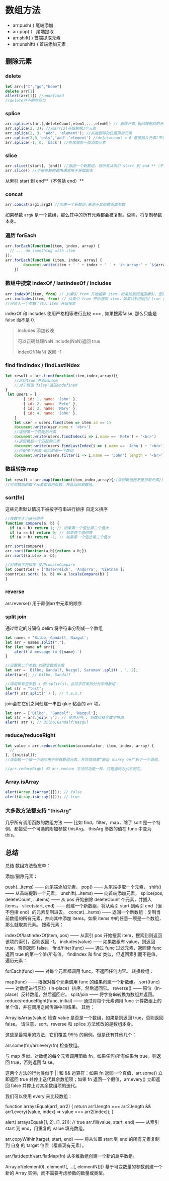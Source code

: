 <!--
 * @Author: yuetingpei yuetingpei888@gmail.com
 * @Date: 2023-08-26 14:13:03
 * @LastEditors: yuetingpei yuetingpei888@gmail.com
 * @LastEditTime: 2023-08-28 16:30:13
 * @FilePath: \WebPages\README\数组方法.md
 * @Description: 
 * Copyright (c) 2023 by yuetingpei888@gmail.com, All Rights Reserved. 
-->
# 数组方法

- arr.push( ) 尾端添加
- arr.pop( ） 尾端提取
- arr.shift( ) 首端提取元素
- arr.unshift( ) 首端添加元素

## 删除元素

### delete

```javascript
let arr=["I","go","home"]
delete arr[1]
allert(arr[1]) //undefined
//delete并不删除空位
```

### splice

```javascript
arr.splice(start[,deleteCount,elem1,...,elemN]) // 删除元素,返回被删除的元素所组成的数组。
arr.splice(2, 3); //从arr[2]开始删除3个元素
arr.splice(2, 3, 'add', 'element'); //从被删除的位置添加元素
arr.splice(2,0,'only','add','element') //deletecount = 0 直接插入元素(不设置默认为0)
arr.splice(-1, 0, 'back') //在尾端前一位添加元素
```

### slice

```javascript
arr.slice([start], [end]) //返回一个新数组，将所有从索引 start 到 end **（不包括 end）**的数组项复制到一个新的数组。start 和 end 都可以是负数，在这种情况下，从末尾计算索引。
arr.slice() //不带参数的调用通常用于获取副本
```

从索引 start 到 end**（不包括 end）**

### concat

```javascript
arr.concat(arg1,arg2) //创建一个新数组,来源于其他数组或参数
```

如果参数 `argN` 是一个数组，那么其中的所有元素都会被复制。否则，将复制参数本身。

### 遍历 forEach

```javascript
arr.forEach(function(item, index, array) {
  // ... do something with item
});
arr.forEach(function (item, index, array) {
        document.write(item + ' ' + index + ' ' + 'in array:' + `${array}` + '<br>')
    })
```

### 数组中搜索 indexOf / lastIndexOf / includes

```javascript
arr.indexOf(item, from) // 从索引 from 开始搜索 item，如果找到则返回索引，否则返回 -1。
arr.includes(item, from) // 从索引 from 开始搜索 item，如果找到则返回 true（译注：如果没找到，则返回 false）。
//只传入一个参数：传入 item 开始搜索
```

indexOf 和 includes 使用严格相等进行比较 ===  , 如果搜索false, 那么只能是false 而不是 0.

> includes   添加较晚
>
> 可以正确处理NaN  include(NaN)返回 true
>
> indexOf(NaN) 返回 -1

### find findIndex / findLastINdex

```javascript
let result = arr.find(function(item,index,array)){
    //返回true 并返回item
    //对于假值 falsy 返回undefined
}
 let users = [
        { id: 1, name: 'John' },
        { id: 2, name: 'Pete' },
        { id: 3, name: 'Mary' },
        { id: 4, name: 'John' },
    ]
    let user = users.find(item => item.id == 1)
    document.write(user.name + '<br>')
    //返回第一个匹配的元素
    document.write(users.findIndex(i => i.name == 'Pete') + '<br>')
    //返回最后一个匹配的元素
    document.write(users.findLastIndex(i => i.name == 'John') + '<br>')
    //匹配多个元素,返回的是一个数组
    document.write(users.filter(i => i.name == 'John').length + '<br>')
```

### 数组转换 map

```javascript
let result = arr.map(function(item,index,array){//返回新值而不是当前元素})
//它对数组的每个元素都调用函数，并返回结果数组。
```

### sort(fn)

这些元素默认情况下被按字符串进行排序
自定义排序

```javascript
//按数字大小进行排序
function compare(a, b) {
  if (a > b) return 1; // 如果第一个值比第二个值大
  if (a == b) return 0; // 如果两个值相等
  if (a < b) return -1; // 如果第一个值比第二个值小

arr.sort(compare)
arr.sort(function(a,b){return a-b;})
arr.sort((a,b)=> a -b);

//对德语字符排序 使用localeCompare
let countries = ['Österreich', 'Andorra', 'Vietnam'];
countries.sort( (a, b) => a.localeCompare(b) )
}
```

### reverse

arr.reverse() 用于颠倒arr中元素的顺序

### split join

通过给定的分隔符 delim 将字符串分割成一个数组

```javascript
let names = 'Bilbo, Gandalf, Nazgul';
let arr = names.split(",");
for (let name of arr){
    alert(`A message to ${name}.`)
}

//设置第二个参数,以限定数组长度
let arr = 'Bilbo, Gandalf, Nazgul, Saruman'.split(', ', 2);
alert(arr); // Bilbo, Gandalf

//调用带有空参数 s 的 split(s)，会将字符串拆分为字母数组：
let str = "test";
alert( str.split('') ); // t,e,s,t
```

join会在它们之间创建一串由 glue 粘合的 arr 项。

```javascript
let arr = ['Bilbo', 'Gandalf', 'Nazgul'];
let str = arr.join(';'); // 使用分号 ; 将数组粘合成字符串
alert( str ); // Bilbo;Gandalf;Nazgul
```

### reduce/reduceRight

```javascript
let value = arr.reduce(function(accumulator, item, index, array) {
  // ...
}, [initial]);
//该函数一个接一个地应用于所有数组元素，并将其结果“搬运（carry on）”到下一个调用。

//arr.reduceRight 和 arr.reduce 方法的功能一样，只是遍历为从右到左。
```

### Array.isArray

```javaScript
alert(Array.isArray({})); // false
alert(Array.isArray([])); // true
```

### 大多数方法都支持 “thisArg”

几乎所有调用函数的数组方法 —— 比如 find，filter，map，除了 sort 是一个特例，都接受一个可选的附加参数 thisArg。
thisArg 参数的值在 func 中变为 this。

## 总结

总结
数组方法备忘单：

添加/删除元素：

push(...items) —— 向尾端添加元素，
pop() —— 从尾端提取一个元素，
shift() —— 从首端提取一个元素，
unshift(...items) —— 向首端添加元素，
splice(pos, deleteCount, ...items) —— 从 pos 开始删除 deleteCount 个元素，并插入 items。
slice(start, end) —— 创建一个新数组，将从索引 start 到索引 end（但不包括 end）的元素复制进去。
concat(...items) —— 返回一个新数组：复制当前数组的所有元素，并向其中添加 items。如果 items 中的任意一项是一个数组，那么就取其元素。
搜索元素：

indexOf/lastIndexOf(item, pos) —— 从索引 pos 开始搜索 item，搜索到则返回该项的索引，否则返回 -1。
includes(value) —— 如果数组有 value，则返回 true，否则返回 false。
find/filter(func) —— 通过 func 过滤元素，返回使 func 返回 true 的第一个值/所有值。
findIndex 和 find 类似，但返回索引而不是值。
遍历元素：

forEach(func) —— 对每个元素都调用 func，不返回任何内容。
转换数组：

map(func) —— 根据对每个元素调用 func 的结果创建一个新数组。
sort(func) —— 对数组进行原位（in-place）排序，然后返回它。
reverse() —— 原位（in-place）反转数组，然后返回它。
split/join —— 将字符串转换为数组并返回。
reduce/reduceRight(func, initial) —— 通过对每个元素调用 func 计算数组上的单个值，并在调用之间传递中间结果。
其他：

Array.isArray(value) 检查 value 是否是一个数组，如果是则返回 true，否则返回 false。
请注意，sort，reverse 和 splice 方法修改的是数组本身。

这些是最常用的方法，它们覆盖 99％ 的用例。但是还有其他几个：

arr.some(fn)/arr.every(fn) 检查数组。

与 map 类似，对数组的每个元素调用函数 fn。如果任何/所有结果为 true，则返回 true，否则返回 false。

这两个方法的行为类似于 || 和 && 运算符：如果 fn 返回一个真值，arr.some() 立即返回 true 并停止迭代其余数组项；如果 fn 返回一个假值，arr.every() 立即返回 false 并停止对其余数组项的迭代。

我们可以使用 every 来比较数组：

function arraysEqual(arr1, arr2) {
  return arr1.length === arr2.length && arr1.every((value, index) => value === arr2[index]);
}

alert( arraysEqual([1, 2], [1, 2])); // true
arr.fill(value, start, end) —— 从索引 start 到 end，用重复的 value 填充数组。

arr.copyWithin(target, start, end) —— 将从位置 start 到 end 的所有元素复制到 自身 的 target 位置（覆盖现有元素）。

arr.flat(depth)/arr.flatMap(fn) 从多维数组创建一个新的扁平数组。

Array.of(element0[, element1[, …[, elementN]]]) 基于可变数量的参数创建一个新的 Array 实例，而不需要考虑参数的数量或类型。
